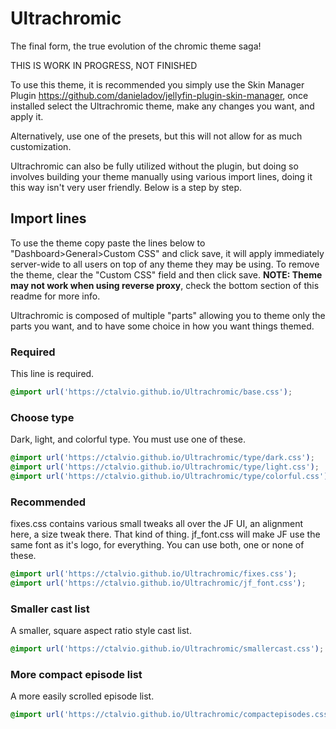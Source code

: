 # Ultrachromic
The final form, the true evolution of the chromic theme saga!

THIS IS WORK IN PROGRESS, NOT FINISHED

To use this theme, it is recommended you simply use the Skin Manager Plugin https://github.com/danieladov/jellyfin-plugin-skin-manager, once installed select the Ultrachromic theme, make any changes you want, and apply it.

Alternatively, use one of the presets, but this will not allow for as much customization.

Ultrachromic can also be fully utilized without the plugin, but doing so involves building your theme manually using various import lines, doing it this way isn't very user friendly. Below is a step by step.

## Import lines

To use the theme copy paste the lines below to "Dashboard>General>Custom CSS" and click save, it will apply immediately server-wide to all users on top of any theme they may be using. To remove the theme, clear the "Custom CSS" field and then click save. **NOTE: Theme may not work when using reverse proxy**, check the bottom section of this readme for more info.

Ultrachromic is composed of multiple "parts" allowing you to theme only the parts you want, and to have some choice in how you want things themed.

### Required

This line is required.

```css
@import url('https://ctalvio.github.io/Ultrachromic/base.css');
```

### Choose type

Dark, light, and colorful type. You must use one of these.

```css
@import url('https://ctalvio.github.io/Ultrachromic/type/dark.css');
@import url('https://ctalvio.github.io/Ultrachromic/type/light.css');
@import url('https://ctalvio.github.io/Ultrachromic/type/colorful.css');
```

### Recommended

fixes.css contains various small tweaks all over the JF UI, an alignment here, a size tweak there. That kind of thing. jf_font.css will make JF use the same font as it's logo, for everything. You can use both, one or none of these.

```css
@import url('https://ctalvio.github.io/Ultrachromic/fixes.css');
@import url('https://ctalvio.github.io/Ultrachromic/jf_font.css');
```

### Smaller cast list

A smaller, square aspect ratio style cast list.

```css
@import url('https://ctalvio.github.io/Ultrachromic/smallercast.css');
```

### More compact episode list

A more easily scrolled episode list.

```css
@import url('https://ctalvio.github.io/Ultrachromic/compactepisodes.css');
```
